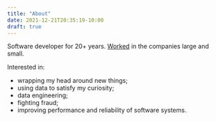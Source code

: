 ```yaml
---
title: "About"
date: 2021-12-21T20:35:19-10:00
draft: true
---
```


Software developer for 20+ years. [Worked](https://www.linkedin.com/in/dzmitry-kishylau-0729581) in the companies large and small.

Interested in:
- wrapping my head around new things;
- using data to satisfy my curiosity;
- data engineering;
- fighting fraud;
- improving performance and reliability of software systems.
